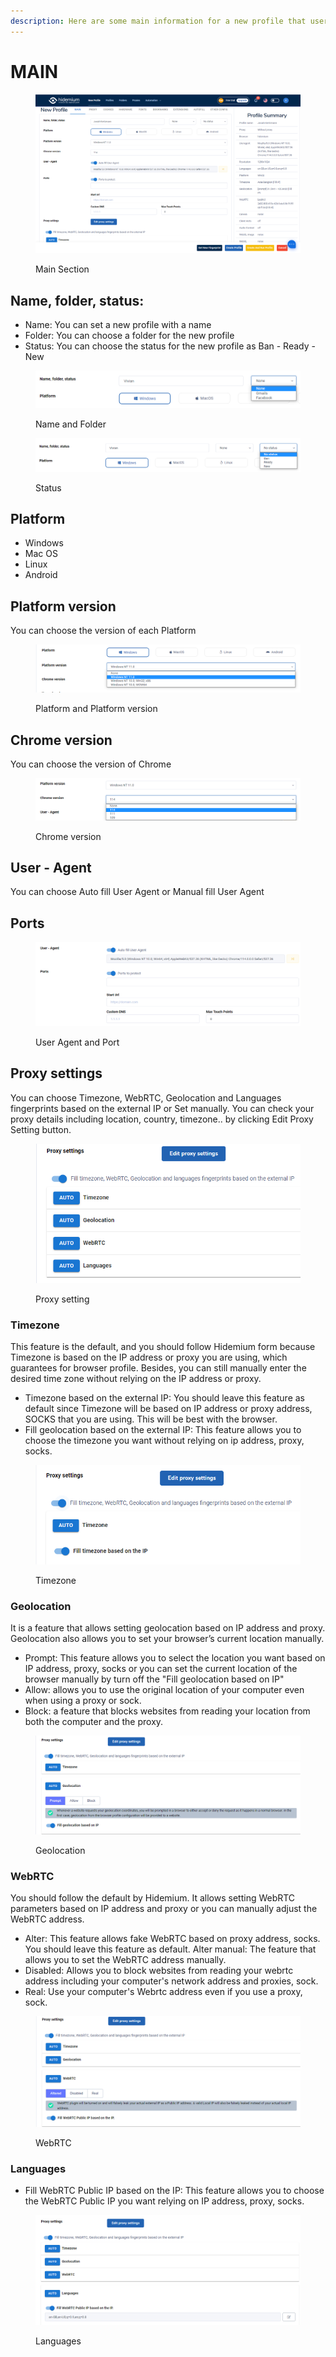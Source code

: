```yaml
---
description: Here are some main information for a new profile that users need to fill in
---
```


# MAIN

<figure><img src="../../.gitbook/assets/1.png" alt=""><figcaption><p>Main Section</p></figcaption></figure>

## Name, folder, status:

* Name: You can set a new profile with a name
* Folder: You can choose a folder for the new profile
* Status: You can choose the status for the new profile as Ban - Ready - New

<div>

<figure><img src="../../.gitbook/assets/3.png" alt=""><figcaption><p>Name and Folder</p></figcaption></figure>

 

<figure><img src="../../.gitbook/assets/4.png" alt=""><figcaption><p>Status</p></figcaption></figure>

</div>

## Platform

* Windows&#x20;
* Mac OS&#x20;
* Linux&#x20;
* Android

## Platform version

You can choose the version of each Platform

<figure><img src="../../.gitbook/assets/5.png" alt=""><figcaption><p>Platform and Platform version</p></figcaption></figure>

## Chrome version

You can choose the version of Chrome&#x20;

<figure><img src="../../.gitbook/assets/6.png" alt=""><figcaption><p>Chrome version</p></figcaption></figure>

## User - Agent

You can choose Auto fill User Agent or Manual fill User Agent

## Ports

<figure><img src="../../.gitbook/assets/7 (1).png" alt=""><figcaption><p>User Agent and Port</p></figcaption></figure>

## Proxy settings

You can choose Timezone, WebRTC, Geolocation and Languages fingerprints based on the external IP or Set manually. You can check your proxy details including location, country, timezone.. by clicking Edit Proxy Setting button.

<figure><img src="../../.gitbook/assets/8.png" alt=""><figcaption><p>Proxy setting</p></figcaption></figure>

### Timezone

This feature is the default, and you should follow Hidemium form because Timezone is based on the IP address or proxy you are using, which guarantees for browser profile. Besides, you can still manually enter the desired time zone without relying on the IP address or proxy.

* Timezone based on the external IP: You should leave this feature as default since Timezone will be based on IP address or proxy address, SOCKS that you are using. This will be best with the browser.
* Fill geolocation based on the external IP: This feature allows you to choose the timezone you want without relying on ip address, proxy, socks.

<figure><img src="../../.gitbook/assets/9.png" alt=""><figcaption><p>Timezone</p></figcaption></figure>

### **Geolocation**

It is a feature that allows setting geolocation based on IP address and proxy. Geolocation also allows you to set your browser’s current location manually.&#x20;

* Prompt: This feature allows you to select the location you want based on IP address, proxy, socks or you can set the current location of the browser manually by turn off the "Fill geolocation based on IP"
* Allow: allows you to use the original location of your computer even when using a proxy or sock.
* Block:  a feature that blocks websites from reading your location from both the computer and the proxy.



<figure><img src="../../.gitbook/assets/13.png" alt=""><figcaption><p>Geolocation</p></figcaption></figure>

### **WebRTC**

You should follow the default by Hidemium. It allows setting WebRTC parameters based on IP address and proxy or you can manually adjust the WebRTC address.

* Alter: This feature allows fake WebRTC based on proxy address, socks. You should leave this feature as default. Alter manual: The feature that allows you to set the WebRTC address manually.
* Disabled: Allows you to block websites from reading your webrtc address including your computer's network address and proxies, sock.
* Real: Use your computer's Webrtc address even if you use a proxy, sock.

<figure><img src="../../.gitbook/assets/11.png" alt=""><figcaption><p>WebRTC</p></figcaption></figure>

### Languages

* Fill WebRTC Public IP based on the IP: This feature allows you to choose the WebRTC Public IP you want relying on IP address, proxy, socks.

<figure><img src="../../.gitbook/assets/14.png" alt=""><figcaption><p>Languages</p></figcaption></figure>



